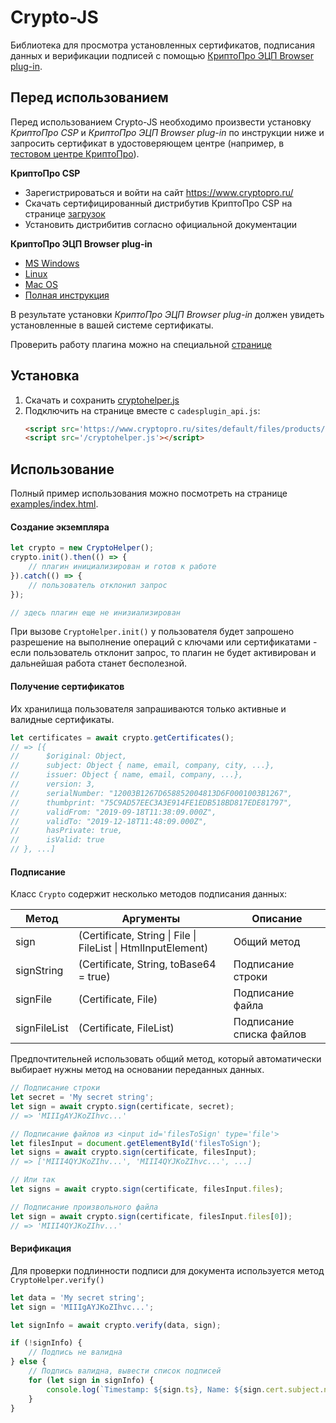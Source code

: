  
# Crypto-JS

Библиотека для просмотра установленных сертификатов, подписания данных и верификации подписей с помощью [КриптоПро ЭЦП Browser plug-in](https://www.cryptopro.ru/products/cades/plugin).

## Перед использованием

Перед использованием Crypto-JS необходимо произвести установку *КриптоПро CSP* и *КриптоПро ЭЦП Browser plug-in* по инструкции ниже и запросить сертификат в удостоверяющем центре (например, в [тестовом центре КриптоПро](https://www.cryptopro.ru/certsrv/certrqma.asp)).

**КриптоПро CSP**
* Зарегистрироваться и войти на сайт https://www.cryptopro.ru/
* Скачать сертифицированный  дистрибутив КриптоПро CSP на странице [загрузок](https://www.cryptopro.ru/products/csp/downloads)
* Установить дистрибитив согласно официальной документации

**КриптоПро ЭЦП Browser plug-in**
* [MS Windows](https://cpdn.cryptopro.ru/default.asp?url=/content/cades/plugin-installation-windows.html)
* [Linux](https://cpdn.cryptopro.ru/default.asp?url=/content/cades/plugin-installation-unix.html)
* [Mac OS](https://cpdn.cryptopro.ru/default.asp?url=/content/cades/plugin-installation-macos.html)
* [Полная инструкция](https://cpdn.cryptopro.ru/default.asp?url=content/cades/plugin.html)

В результате установки *КриптоПро ЭЦП Browser plug-in* должен увидеть установленные в вашей системе сертификаты.

Проверить работу плагина можно на специальной [странице](https://www.cryptopro.ru/sites/default/files/products/cades/demopage/simple.html)

## Установка

1. Скачать и сохранить [cryptohelper.js](cryptohelper.js)
2. Подключить на странице вместе с `cadesplugin_api.js`:
	```html
	<script src='https://www.cryptopro.ru/sites/default/files/products/cades/cadesplugin_api.js'></script>
	<script src='/cryptohelper.js'></script>
	```

## Использование

Полный пример использования можно посмотреть на странице [examples/index.html](examples/index.html).

#### Создание экземпляра
```js
let crypto = new CryptoHelper();
crypto.init().then(() => {
	// плагин инициализирован и готов к работе
}).catch(() => {
	// пользователь отклонил запрос
});

// здесь плагин еще не инизиализирован
```

При вызове `CryptoHelper.init()` у пользователя будет запрошено разрешение на выполнение операций с ключами или сертификатами - если пользователь отклонит запрос, то плагин не будет активирован и дальнейшая работа станет бесполезной.

#### Получение сертификатов

Их хранилища пользователя запрашиваются только активные и валидные сертификаты.

```js
let certificates = await crypto.getCertificates();
// => [{
// 		$original: Object,
// 		subject: Object { name, email, company, city, ...},
// 		issuer: Object { name, email, company, ...},
// 		version: 3,
// 		serialNumber: "12003B1267D658852004813D6F0001003B1267",
// 		thumbprint: "75C9AD57EEC3A3E914FE1EDB518BD817EDE81797",
// 		validFrom: "2019-09-18T11:38:09.000Z",
// 		validTo: "2019-12-18T11:48:09.000Z",
// 		hasPrivate: true,
// 		isValid: true
// }, ...]
```

#### Подписание

Класс `Crypto` содержит несколько методов подписания данных:

|Метод|Аргументы|Описание|
|---|---|---|
|sign|(Сertificate, String \| File \| FileList \| HtmlInputElement)|Общий метод|
|signString|(Сertificate, String, toBase64 = true)|Подписание строки|
|signFile|(Сertificate, File)|Подписание файла|
|signFileList|(Сertificate, FileList)|Подписание списка файлов|

Предпочтительней использовать общий метод, который автоматически выбирает нужны метод на основании переданных данных.

```js
// Подписание строки
let secret = 'My secret string';
let sign = await crypto.sign(certificate, secret);
// => 'MIIIgAYJKoZIhvc...'
```
```js
// Подписание файлов из <input id='filesToSign' type='file'>
let filesInput = document.getElementById('filesToSign');
let signs = await crypto.sign(certificate, filesInput);
// => ['MIII4QYJKoZIhv...', 'MIII4QYJKoZIhvc...', ...]

// Или так
let signs = await crypto.sign(certificate, filesInput.files);

// Подписание произвольного файла
let sign = await crypto.sign(certificate, filesInput.files[0]);
// => 'MIII4QYJKoZIhv...'
```

#### Верификация

Для проверки подлинности подписи для документа используется метод `CryptoHelper.verify()`

```js
let data = 'My secret string';
let sign = 'MIIIgAYJKoZIhvc...';

let signInfo = await crypto.verify(data, sign);

if (!signInfo) {
	// Подпись не валидна
} else {
	// Подпись валидна, вывести список подписей
	for (let sign in signInfo) {
		console.log(`Timestamp: ${sign.ts}, Name: ${sign.cert.subject.name}`);
	}
}
```